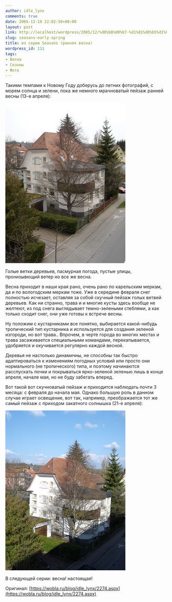 ```yaml
---
author: idle_lynx
comments: true
date: 2005-12-18 22:02:50+00:00
layout: post
link: http://localhost/wordpress/2005/12/%d0%b8%d0%b7-%d1%81%d0%b5%d1%80%d0%b8%d0%b8-seasons-%d1%80%d0%b0%d0%bd%d0%bd%d1%8f%d1%8f-%d0%b2%d0%b5%d1%81%d0%bd%d0%b0/
slug: seasons-early-spring
title: из серии Seasons (ранняя весна)
wordpress_id: 111
tags:
- Весна
- Сезоны
- Фото
---
```


Такими темпами к Новому Году доберусь до летних фотографий, с морем солнца и зелени, пока же немного мрачноватый пейзаж ранней весны (13-е апреля):

![Seasons - Spring](images/2007/05/4b734d3c-58a2-4830-829a-bdc633b101d5.jpg)

Голые ветки деревьев, пасмурная погода, пустые улицы, пронизывющий ветер но все же весна.

Весна приходит в наши края рано, очень рано по карельским меркам, да и по вологодским меркам тоже. Уже в середине февраля снег полностью исчезает, оставляя за собой скучный пейзаж голых ветвей деревьев. Как ни странно, трава и и многие кусты здесь вообще не желтеют, из под снега выглядывает темно-зелеными стеблями, а как только сходит снег, они уже готовы к встрече весны.

Ну положим с кустарниками все понятно, выбирается какой-нибудь тропический тип кустарника и используется для создания зеленой изгороди, но вот трава.. Впрочем, в черте города во многих местах и трава засаживается специальными командами, перекапывается, удобряется и окучивается регулярно каждой весной.

Деревья не настолько динамичны, не способны так быстро адаптироваться к изменениям погодных условий или просто они нормального (не тропического) типа, и поэтому начинаются расспускать почки и покрываться ярко-зеленой зеленью лишь в конце апреля, начале мая, но не буду забегать вперед.

Вот такой вот скучноватый пейзаж и приходится наблюдать почти 3 месяца: с февраля до начала мая. Однако большую роль в данном случае играет освещение, вот так, например, преображается тот же самый пейзаж с приходом закатного солнышка (21-е апреля):

![Seasons - Spring](images/2007/05/dee3f89f-6ab2-4b7b-bc3d-7d63fadfaf26.jpg)

В следующей серии: весна! настоящая!

Оригинал: [https://wobla.ru/blog/idle_lynx/2274.aspx](https://wobla.ru/blog/idle_lynx/2274.aspx)
